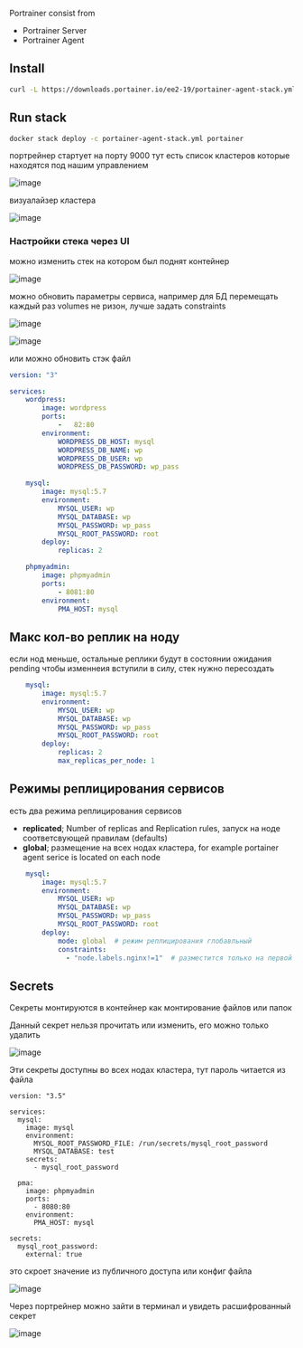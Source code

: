 Portrainer consist from
- Portrainer Server
- Portrainer Agent

## Install

```bash
curl -L https://downloads.portainer.io/ee2-19/portainer-agent-stack.yml -o portainer-agent-stack.yml
```

## Run stack
```bash
docker stack deploy -c portainer-agent-stack.yml portainer
```

портрейнер стартует на порту 9000 тут есть список кластеров которые находятся под нашим управлением

![image](https://github.com/dark-tulip/docker-course-stepik/assets/89765480/53228bb3-f88e-4943-9b77-d41c1bf45956)

визуалайзер кластера

![image](https://github.com/dark-tulip/docker-course-stepik/assets/89765480/e775ecef-f0f5-4eaa-8328-90e049c835a9)


### Настройки стека через UI

можно изменить стек на котором был поднят контейнер 

![image](https://github.com/dark-tulip/docker-course-stepik/assets/89765480/1613f0e9-1965-4fb8-be84-f2bc0ece3795)


можно обновить параметры сервиса, например для БД перемещать каждый раз volumes не ризон, лучше задать constraints

![image](https://github.com/dark-tulip/docker-course-stepik/assets/89765480/572a8c8a-a8af-4829-9e59-ceebaba6e793)


![image](https://github.com/dark-tulip/docker-course-stepik/assets/89765480/e3ba361e-881c-4d2f-b39b-c5380c3a7824)

или можно обновить стэк файл
```yaml
version: "3"

services:
    wordpress:
        image: wordpress
        ports:
            -   82:80
        environment:
            WORDPRESS_DB_HOST: mysql
            WORDPRESS_DB_NAME: wp
            WORDPRESS_DB_USER: wp
            WORDPRESS_DB_PASSWORD: wp_pass

    mysql:
        image: mysql:5.7
        environment:
            MYSQL_USER: wp
            MYSQL_DATABASE: wp
            MYSQL_PASSWORD: wp_pass
            MYSQL_ROOT_PASSWORD: root
        deploy:
            replicas: 2

    phpmyadmin:
        image: phpmyadmin
        ports:
            - 8081:80
        environment:
            PMA_HOST: mysql
```

## Макс кол-во реплик на ноду
если нод меньше, остальные реплики будут в состоянии ожидания pending
чтобы изменнеия вступили в силу, стек нужно пересоздать
```yaml
    mysql:
        image: mysql:5.7
        environment:
            MYSQL_USER: wp
            MYSQL_DATABASE: wp
            MYSQL_PASSWORD: wp_pass
            MYSQL_ROOT_PASSWORD: root
        deploy:
            replicas: 2
            max_replicas_per_node: 1
```

## Режимы реплицирования сервисов
есть два режима реплицирования сервисов
- **replicated**; Number of replicas and Replication rules, запуск на ноде соответсвующей правилам (defaults)
- **global**; размещение на всех нодах кластера, for example portainer agent serice is located on each node

```yaml
    mysql:
        image: mysql:5.7
        environment:
            MYSQL_USER: wp
            MYSQL_DATABASE: wp
            MYSQL_PASSWORD: wp_pass
            MYSQL_ROOT_PASSWORD: root
        deploy:
            mode: global  # режим реплицирования глобавльный
            constraints: 
              - "node.labels.nginx!=1"  # разместится только на первой ноде
```

## Secrets

Секреты монтируются в контейнер как монтирование файлов или папок

Данный секрет нельзя прочитать или изменить, его можно только удалить


![image](https://github.com/dark-tulip/docker-course-stepik/assets/89765480/b052f114-68d4-4345-9fdf-4378d6c26789)


Эти секреты доступны во всех нодах кластера, тут пароль читается из файла

```
version: "3.5"

services:
  mysql:
    image: mysql
    environment: 
      MYSQL_ROOT_PASSWORD_FILE: /run/secrets/mysql_root_password
      MYSQL_DATABASE: test
    secrets:
      - mysql_root_password

  pma:
    image: phpmyadmin
    ports:
      - 8080:80
    environment:
      PMA_HOST: mysql

secrets:
  mysql_root_password:
    external: true
```

это скроет значение из публичного доступа или конфиг файла


![image](https://github.com/dark-tulip/docker-course-stepik/assets/89765480/8f50ab03-f4ac-411f-9c33-26aabcf34144)

Через портрейнер можно зайти в терминал и увидеть расшифрованный секрет

![image](https://github.com/dark-tulip/docker-course-stepik/assets/89765480/193ccbe8-6a88-4fd8-a66e-c251d9b44bb4)

